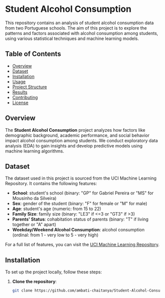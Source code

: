 # Student Alcohol Consumption

This repository contains an analysis of student alcohol consumption data from two Portuguese schools. The aim of this project is to explore the patterns and factors associated with alcohol consumption among students, using various statistical techniques and machine learning models.

## Table of Contents

- [Overview](#overview)
- [Dataset](#dataset)
- [Installation](#installation)
- [Usage](#usage)
- [Project Structure](#project-structure)
- [Results](#results)
- [Contributing](#contributing)
- [License](#license)

## Overview

The **Student Alcohol Consumption** project analyzes how factors like demographic background, academic performance, and social behavior impact alcohol consumption among students. We conduct exploratory data analysis (EDA) to gain insights and develop predictive models using machine learning algorithms.

## Dataset

The dataset used in this project is sourced from the UCI Machine Learning Repository. It contains the following features:

- **School**: student's school (binary: "GP" for Gabriel Pereira or "MS" for Mousinho da Silveira)
- **Sex**: gender of the student (binary: "F" for female or "M" for male)
- **Age**: student's age (numeric: from 15 to 22)
- **Family Size**: family size (binary: "LE3" if <=3 or "GT3" if >3)
- **Parents' Status**: cohabitation status of parents (binary: "T" if living together or "A" apart)
- **Weekday/Weekend Alcohol Consumption**: alcohol consumption (ordinal: from 1 - very low to 5 - very high)

For a full list of features, you can visit the [UCI Machine Learning Repository](https://archive.ics.uci.edu/ml/datasets/Student+Alcohol+Consumption).

## Installation

To set up the project locally, follow these steps:

1. **Clone the repository**:
   ```bash
   git clone https://github.com/ambati-chaitanya/Student-Alcohol-Consumption.git

